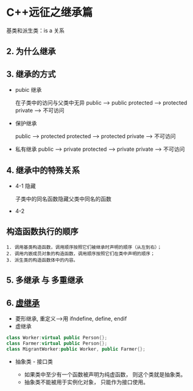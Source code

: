 # C++远征之继承篇

基类和派生类：is a 关系

## 2. 为什么继承

## 3. 继承的方式

- pubic 继承

  在子类中的访问与父类中无异
  public --> public
  protected --> protected
  private --> 不可访问

- 保护继承

  public --> protected
  protected --> protected
  private --> 不可访问

- 私有继承
  public --> private
  protected --> private
  private --> 不可访问

## 4. 继承中的特殊关系

- 4-1 隐藏

  子类中的同名函数隐藏父类中同名的函数

- 4-2

## 构造函数执行的顺序

    1. 调用基类构造函数，调用顺序按照它们被继承时声明的顺序（从左到右）；
    2. 调用内嵌成员对象的构造函数，调用顺序按照它们在类中声明的顺序；
    3. 派生类的构造函数体中的内容。

## 5. 多继承 与 多重继承

## 6. [虚继承](https://zh.wikipedia.org/wiki/%E8%99%9A%E7%BB%A7%E6%89%BF)

- 菱形继承, 重定义-->用 ifndefine, define, endif
- 虚继承

```cpp
class Worker:virtual public Person{};
class Farmer:virtual public Person{};
class MigrantWorker:public Worker, public Farmer{};
```

- 抽象类 - 接口类

  - 如果类中至少有一个函数被声明为纯虚函数， 则这个类就是抽象类。
  - 抽象类不能被用于实例化对象， 只能作为接口使用。

